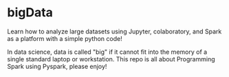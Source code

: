 # bigData

Learn how to analyze large datasets using Jupyter, colaboratory, and Spark as a platform with a simple python code!

In data science, data is called "big" if it cannot fit into the memory of a single standard laptop or workstation. 
This repo is all about Programming Spark using Pyspark, please enjoy!
